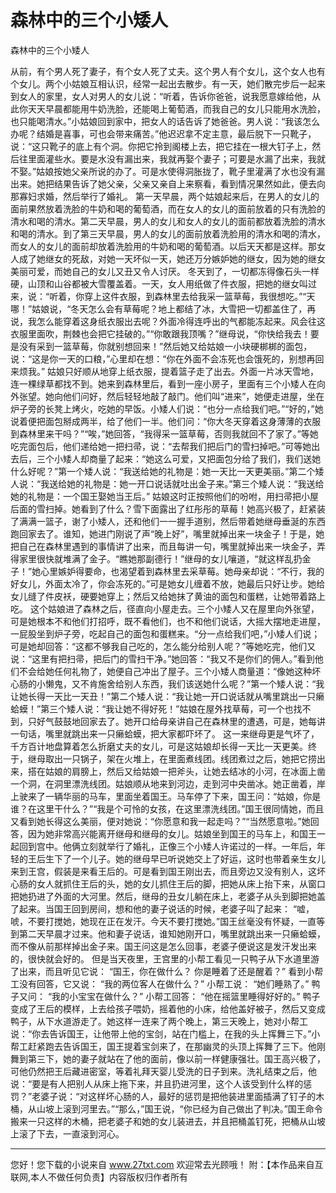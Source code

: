 # 森林中的三个小矮人

森林中的三个小矮人 

从前，有个男人死了妻子，有个女人死了丈夫。这个男人有个女儿，这个女人也有个女儿。两个小姑娘互相认识，经常一起出去散步。有一天，她们散完步后一起来到女人的家里，女人对男人的女儿说：“听着，告诉你爸爸，说我愿意嫁给他，从此你天天早晨都能用牛奶洗脸，还能喝上葡萄酒，而我自己的女儿只能用水洗脸，也只能喝清水。”小姑娘回到家中，把女人的话告诉了她爸爸。男人说：“我该怎么办呢？结婚是喜事，可也会带来痛苦。”他迟迟拿不定主意，最后脱下一只靴子，说：“这只靴子的底上有个洞。你把它拎到阁楼上去，把它挂在一根大钉子上，然后往里面灌些水。要是水没有漏出来，我就再娶个妻子；可要是水漏了出来，我就不娶。”姑娘按她父亲所说的办了。可是水使得洞胀拢了，靴子里灌满了水也没有漏出来。她把结果告诉了她父亲，父亲又亲自上来察看，看到情况果然如此，便去向那寡妇求婚，然后举行了婚礼。 
第一天早晨，两个姑娘起来后，在男人的女儿的面前果然放着洗脸的牛奶和喝的葡萄酒，而在女人的女儿的面前放着的只有洗脸的清水和喝的清水。第二天早晨，男人的女儿和女人的女儿的面前都放着洗脸的清水和喝的清水。到了第三天早晨，男人的女儿的面前放着洗脸用的清水和喝的清水，而女人的女儿的面前却放着洗脸用的牛奶和喝的葡萄酒。以后天天都是这样。那女人成了她继女的死敌，对她一天坏似一天，她还万分嫉妒她的继女，因为她的继女美丽可爱，而她自己的女儿又丑又令人讨厌。 
冬天到了，一切都冻得像石头一样硬，山顶和山谷都被大雪覆盖着。一天，女人用纸做了件衣服，把她的继女叫过来，说：“听着，你穿上这件衣服，到森林里去给我采一篮草莓，我很想吃。”“天哪！”姑娘说，“冬天怎么会有草莓呢？地上都结了冰，大雪把一切都盖住了，再说，我怎么能穿着这身纸衣服出去呢？外面冷得连呼出的气都能冻起来。风会往这衣服里面吹，荆棘也会把它挂破的。”“你敢跟我顶嘴？”继母说，“你快给我去！要是没有采到一篮草莓，你就别想回来！”然后她又给姑娘一小块硬梆梆的面包，说：“这是你一天的口粮，”心里却在想：“你在外面不会冻死也会饿死的，别想再回来烦我。” 
姑娘只好顺从地穿上纸衣服，提着篮子走了出去。外面一片冰天雪地，连一棵绿草都找不到。她来到森林里后，看到一座小房子，里面有三个小矮人在向外张望。她向他们问好，然后轻轻地敲了敲门。他们叫“进来”，她便走进屋，坐在炉子旁的长凳上烤火，吃她的早饭。小矮人们说：“也分一点给我们吧。”“好的，”她说着便把面包掰成两半，给了他们一半。他们问：“你大冬天穿着这身薄薄的衣服到森林里来干吗？”“唉，”她回答，“我得采一篮草莓，否则我就回不了家了。”等她吃完面包后，他们递给她一把扫帚，说：“去帮我们把后门的雪扫掉吧。”可等她出去后，三个小矮人却商量了起来：“她这么可爱，又把面包分给了我们，我们送她什么好呢？”第一个矮人说：“我送给她的礼物是：她一天比一天更美丽。”第二个矮人说：“我送给她的礼物是：她一开口说话就吐出金子来。”第三个矮人说：“我送给她的礼物是：一个国王娶她当王后。” 
姑娘这时正按照他们的吩咐，用扫帚把小屋后面的雪扫掉。她看到了什么？雪下面露出了红彤彤的草莓！她高兴极了，赶紧装了满满一篮子，谢了小矮人，还和他们一一握手道别，然后带着她继母垂涎的东西跑回家去了。谁知，她进门刚说了声“晚上好”，嘴里就掉出来一块金子！于是，她把自己在森林里遇到的事情讲了出来，而且每讲一句，嘴里就掉出来一块金子，弄得家里很快就堆满了金子。“瞧她那副德行！”继母的女儿嚷道，“就这样乱扔金子！”她心里嫉妒得要命，也渴望着到森林里去采草莓。她母亲却说：“不行，我的好女儿，外面太冷了，你会冻死的。”可是她女儿缠着不放，她最后只好让步。她给女儿缝了件皮袄，硬要她穿上；然后又给她抹了黄油的面包和蛋糕，让她带着路上吃。 
这个姑娘进了森林之后，径直向小屋走去。三个小矮人又在屋里向外张望，可是她根本不和他们打招呼，既不看他们，也不和他们说话，大摇大摆地走进屋，一屁股坐到炉子旁，吃起自己的面包和蛋糕来。“分一点给我们吧，”小矮人们说；可是她却回答：“这都不够我自己吃的，怎么能分给别人呢？”等她吃完，他们又说：“这里有把扫帚，把后门的雪扫干净。”她回答：“我又不是你们的佣人。”看到他们不会给她任何礼物了，她便自己冲出了屋子。三个小矮人商量道：“像她这种坏心肠的小懒鬼，又不肯施舍给别人东西，我们该送她什么呢？”第一个矮人说：“我让她长得一天比一天丑！”第二个矮人说：“我让她一开口说话就从嘴里跳出一只癞蛤蟆！”第三个矮人说：“我让她不得好死！”姑娘在屋外找草莓，可一个也找不到，只好气鼓鼓地回家去了。她开口给母亲讲自己在森林里的遭遇，可是，她每讲一句话，嘴里就跳出来一只癞蛤蟆，把大家都吓坏了。 
这一来继母更是气坏了，千方百计地盘算着怎么折磨丈夫的女儿，可是这姑娘却长得一天比一天更美。终于，继母取出一只锅子，架在火堆上，在里面煮线团。线团煮过之后，她把它捞出来，搭在姑娘的肩膀上，然后又给姑娘一把斧头，让她去结冰的小河，在冰面上凿一个洞，在洞里漂洗线团。姑娘顺从地来到河边，走到河中央凿冰。她正凿着，岸上驶来了一辆华丽的马车，里面坐着国王。马车停了下来，国王问：“姑娘，你是谁？在这里干什么？”“我是个可怜的女孩，在这里漂洗线团。”国王很同情她，而且又看到她长得这么美丽，便对她说：“你愿意和我一起走吗？”“当然愿意啦。”她回答，因为她非常高兴能离开继母和继母的女儿。姑娘坐到国王的马车上，和国王一起回到宫中。他俩立刻就举行了婚礼，正像三个小矮人许诺过的一样。一年后，年轻的王后生下了一个儿子。她的继母早已听说她交上了好运，这时也带着亲生女儿来到王宫，假装是来看王后的。可是看到国王刚出去，而且旁边又没有别人，这坏心肠的女人就抓住王后的头，她的女儿抓住王后的脚，把她从床上抬下来，从窗口把她扔进了外面的大河里。然后，继母的丑女儿躺在床上，老婆子从头到脚把她盖了起来。当国王回到房间，想和他的妻子说话的时候，老婆子叫了起来： 
“嘘，唬，不要打搅她，她现在正在发汗。今天不要打搅她。”国王丝毫没有怀疑，一直等到第二天早晨才过来。他和妻子说话，谁知她刚开口，嘴里就跳出来一只癞蛤蟆，而不像从前那样掉出金子来。国王问这是怎么回事，老婆子便说这是发汗发出来的，很快就会好的。 
但是当天夜里，王宫里的小帮工看见一只鸭子从下水道里游了出来，而且听见它说： 
“国王，你在做什么？ 
你是睡着了还是醒着？” 
看到小帮工没有回答，它又说： 
“我的两位客人在做什么？” 
小帮工说： 
“她们睡熟了。” 
鸭子又问： 
“我的小宝宝在做什么？” 
小帮工回答： 
“他在摇篮里睡得好好的。” 
鸭子变成了王后的模样，上去给孩子喂奶，摇着他的小床，给他盖好被子，然后又变成鸭子，从下水道游走了。她这样一连来了两个晚上，第三天晚上，她对小帮工说：“你去告诉国王，让他带上他的宝剑，站在门槛上，在我的头上挥舞三下。”小帮工赶紧跑去告诉国王，国王提着宝剑来了，在那幽灵的头顶上挥舞了三下。他刚舞到第三下，她的妻子就站在了他的面前，像以前一样健康强壮。国王高兴极了，可他仍然把王后藏进密室，等着礼拜天婴儿受洗的日子到来。洗礼结束之后，他说：“要是有人把别人从床上拖下来，并且扔进河里，这个人该受到什么样的惩罚？”老婆子说：“对这样坏心肠的人，最好的惩罚是把他装进里面插满了钉子的木桶，从山坡上滚到河里去。”“那么，”国王说，“你已经为自己做出了判决。”国王命令搬来一只这样的木桶，把老婆子和她的女儿装进去，并且把桶盖钉死，把桶从山坡上滚了下去，一直滚到河心。 

                  
--------------------
您好！您下载的小说来自 www.27txt.com 欢迎常去光顾哦！
附：【本作品来自互联网,本人不做任何负责】内容版权归作者所有